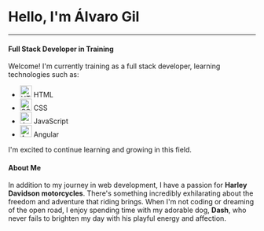 <h1>Hello, I'm Álvaro Gil</h1>
<hr>
<h4>Full Stack Developer in Training</h4>

<p>Welcome! I'm currently training as a full stack developer, learning technologies such as:</p>

<ul>
    <li>
        <img src="https://img.icons8.com/color/48/000000/html-5.png" alt="HTML" width="24" height="24"/> HTML
    </li>
    <li>
        <img src="https://img.icons8.com/color/48/000000/css3.png" alt="CSS" width="24" height="24"/> CSS
    </li>
    <li>
        <img src="https://img.icons8.com/color/48/000000/javascript.png" alt="JavaScript" width="24" height="24"/> JavaScript
    </li>
    <li>
        <img src="https://img.icons8.com/color/48/000000/angularjs.png" alt="Angular" width="24" height="24"/> Angular
    </li>
    <!-- Add more technologies here -->
</ul>

<p>I'm excited to continue learning and growing in this field.</p>

<h4>About Me</h4>

<p>In addition to my journey in web development, I have a passion for <strong>Harley Davidson motorcycles</strong>. There's something incredibly exhilarating about the freedom and adventure that riding brings. When I'm not coding or dreaming of the open road, I enjoy spending time with my adorable dog, <strong>Dash</strong>, who never fails to brighten my day with his playful energy and affection.</p>
